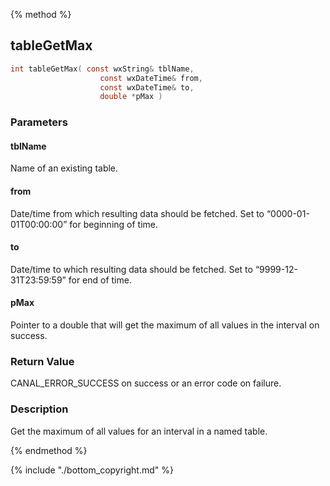 
{% method %}
## tableGetMax

```c
int tableGetMax( const wxString& tblName, 
                    const wxDateTime& from, 
                    const wxDateTime& to,
                    double *pMax )
```

### Parameters

#### tblName
Name of an existing table.

#### from
Date/time from which resulting data should be fetched. Set to “0000-01-01T00:00:00” for beginning of time.

#### to
Date/time to which resulting data should be fetched. Set to “9999-12-31T23:59:59” for end of time.

#### pMax
Pointer to a double that will get the maximum of all values in the interval on success.

### Return Value
CANAL_ERROR_SUCCESS on success or an error code on failure. 

### Description
Get the maximum of all values for an interval in a named table. 

{% endmethod %}

{% include "./bottom_copyright.md" %}